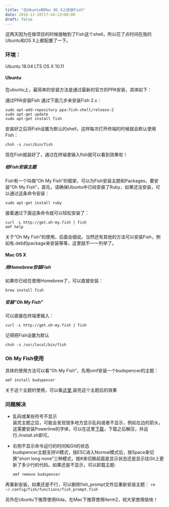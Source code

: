 ```yaml
---
title: "在Ubuntu和Mac OS X上安装Fish"
date: 2018-11-28T17:44:12+08:00
draft: false
---
```


这两天因为在做项目的时候接触到了Fish这个shell，所以花了点时间在我的Ubuntu和OS X上都配置了一下。

### 环境：

Ubuntu 18.04 LTS
OS X 10.11
#### Ubuntu
在ubuntu上，最简单的安装方法是通过最新的官方的PPA安装，具体如下：

通过PPA安装Fish
通过下面几步来安装Fish 2.x：

    sudo apt-add-repository ppa:fish-shell/release-2
    sudo apt-get update
    sudo apt-get install fish

安装好之后将Fish设置为默认的shell，这样每次打开终端的时候就会默认使用Fish：

    chsh -s /usr/bin/fish

现在Fish就装好了，通过在终端里输入fish就可以看到效果啦！

##### 给Fish安装主题
Fish有一个叫做“Oh My Fish”的框架，可以为Fish安装主题和Packages，要安装”Oh My Fish”，首先，请确保Ubuntu中已经安装了Ruby，如果还没安装，可以通过这条命令安装：

    sudo apt-get install ruby

接着通过下面这条命令就可以轻松安装了：

    curl -L http://get.oh-my.fish | fish
    omf help

关于”Oh My Fish”的使用，后面会细说。当然还有其他的方法可以安装Fish，例如有.deb的package来安装等等，这里就不一一列举了。

#### Mac OS X
##### 用Homebrew安装Fish
如果你已经在使用Homebrew了，可以直接安装：

    brew install fish

##### 安装”Oh My Fish”
可以直接在终端里输入：

    curl -L http://get.oh-my.fish | fish

记得把Fish设置为默认

    chsh -s /usr/local/bin/fish

### Oh My Fish使用
具体的使用方法可以看“Oh My Fish”，先用omf安装一个budspencer的主题：

    omf install budspencer

关于这个主题的使用，可以看[这里](https://github.com/oh-my-fish/oh-my-fish/blob/master/docs/Themes.md#budspencer),装完这个主题后的效果

<!-- ![Img](img/install_fish_1.png) -->

### 问题解决
- 乱码或某些符号不显示  
装完主题之后，可能会发现很多地方显示乱码或者不显示，例如左边的箭头，这需要安装Powerline的字体，可以在这里[下载](https://github.com/powerline/fonts)，下载之后解压，并运行./install.sh即可。

- 右侧不显示命令运行的时间和Git的状态  
budspencer主题支持Vi模式，按ESC进入Normal模式后，按Space来切换”short long none”三种模式，按#来切换前面是显示状态还是显示往Git上更新了多少行的代码。如果还是不显示，可以卸载主题:  
    ```
    omf remove budspencer
    ```
再重新安装，如果还是不行，可以删除fish_prompt文件后重新安装主题：
    ```
    rm ~/.config/fish/functions/fish_prompt.fish
    ```

另外在Ubuntu下推荐使用tilda，在Mac下推荐使用Iterm2，祝大家使用愉快！